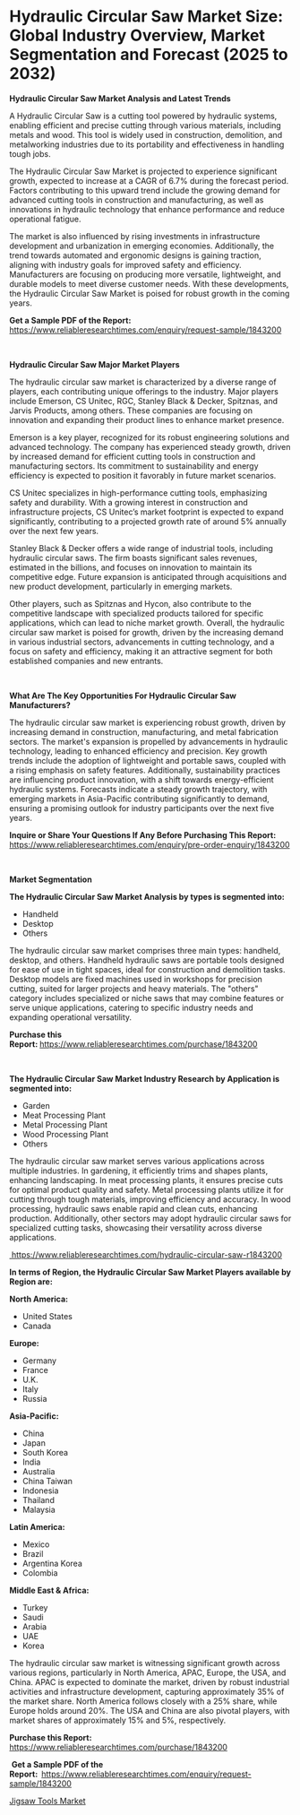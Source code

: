 <p><h1>Hydraulic Circular Saw Market Size: Global Industry Overview, Market Segmentation and Forecast (2025 to 2032)</h1></p><p><strong>Hydraulic Circular Saw Market Analysis and Latest Trends</strong></p>
<p><p>A Hydraulic Circular Saw is a cutting tool powered by hydraulic systems, enabling efficient and precise cutting through various materials, including metals and wood. This tool is widely used in construction, demolition, and metalworking industries due to its portability and effectiveness in handling tough jobs.</p><p>The Hydraulic Circular Saw Market is projected to experience significant growth, expected to increase at a CAGR of 6.7% during the forecast period. Factors contributing to this upward trend include the growing demand for advanced cutting tools in construction and manufacturing, as well as innovations in hydraulic technology that enhance performance and reduce operational fatigue. </p><p>The market is also influenced by rising investments in infrastructure development and urbanization in emerging economies. Additionally, the trend towards automated and ergonomic designs is gaining traction, aligning with industry goals for improved safety and efficiency. Manufacturers are focusing on producing more versatile, lightweight, and durable models to meet diverse customer needs. With these developments, the Hydraulic Circular Saw Market is poised for robust growth in the coming years.</p></p>
<p><strong>Get a Sample PDF of the Report:&nbsp;</strong> <a href="https://www.reliableresearchtimes.com/enquiry/request-sample/1843200?utm_campaign=2240&utm_medium=2&utm_source=Github&utm_content=ia&utm_term=22022025&utm_id=hydraulic-circular-saw">https://www.reliableresearchtimes.com/enquiry/request-sample/1843200</a></p>
<p>&nbsp;</p>
<p><strong>Hydraulic Circular Saw Major Market Players</strong></p>
<p><p>The hydraulic circular saw market is characterized by a diverse range of players, each contributing unique offerings to the industry. Major players include Emerson, CS Unitec, RGC, Stanley Black & Decker, Spitznas, and Jarvis Products, among others. These companies are focusing on innovation and expanding their product lines to enhance market presence.</p><p>Emerson is a key player, recognized for its robust engineering solutions and advanced technology. The company has experienced steady growth, driven by increased demand for efficient cutting tools in construction and manufacturing sectors. Its commitment to sustainability and energy efficiency is expected to position it favorably in future market scenarios.</p><p>CS Unitec specializes in high-performance cutting tools, emphasizing safety and durability. With a growing interest in construction and infrastructure projects, CS Unitec’s market footprint is expected to expand significantly, contributing to a projected growth rate of around 5% annually over the next few years.</p><p>Stanley Black & Decker offers a wide range of industrial tools, including hydraulic circular saws. The firm boasts significant sales revenues, estimated in the billions, and focuses on innovation to maintain its competitive edge. Future expansion is anticipated through acquisitions and new product development, particularly in emerging markets.</p><p>Other players, such as Spitznas and Hycon, also contribute to the competitive landscape with specialized products tailored for specific applications, which can lead to niche market growth. Overall, the hydraulic circular saw market is poised for growth, driven by the increasing demand in various industrial sectors, advancements in cutting technology, and a focus on safety and efficiency, making it an attractive segment for both established companies and new entrants.</p></p>
<p>&nbsp;</p>
<p><strong>What Are The Key Opportunities For Hydraulic Circular Saw Manufacturers?</strong></p>
<p><p>The hydraulic circular saw market is experiencing robust growth, driven by increasing demand in construction, manufacturing, and metal fabrication sectors. The market's expansion is propelled by advancements in hydraulic technology, leading to enhanced efficiency and precision. Key growth trends include the adoption of lightweight and portable saws, coupled with a rising emphasis on safety features. Additionally, sustainability practices are influencing product innovation, with a shift towards energy-efficient hydraulic systems. Forecasts indicate a steady growth trajectory, with emerging markets in Asia-Pacific contributing significantly to demand, ensuring a promising outlook for industry participants over the next five years.</p></p>
<p><strong>Inquire or Share Your Questions If Any Before Purchasing This Report:</strong> <a href="https://www.reliableresearchtimes.com/enquiry/pre-order-enquiry/1843200?utm_campaign=2240&utm_medium=2&utm_source=Github&utm_content=ia&utm_term=22022025&utm_id=hydraulic-circular-saw">https://www.reliableresearchtimes.com/enquiry/pre-order-enquiry/1843200</a></p>
<p>&nbsp;</p>
<p><strong>Market Segmentation</strong></p>
<p><strong>The Hydraulic Circular Saw Market Analysis by types is segmented into:</strong></p>
<p><ul><li>Handheld</li><li>Desktop</li><li>Others</li></ul></p>
<p><p>The hydraulic circular saw market comprises three main types: handheld, desktop, and others. Handheld hydraulic saws are portable tools designed for ease of use in tight spaces, ideal for construction and demolition tasks. Desktop models are fixed machines used in workshops for precision cutting, suited for larger projects and heavy materials. The "others" category includes specialized or niche saws that may combine features or serve unique applications, catering to specific industry needs and expanding operational versatility.</p></p>
<p><strong>Purchase this Report:&nbsp;</strong><a href="https://www.reliableresearchtimes.com/purchase/1843200?utm_campaign=2240&utm_medium=2&utm_source=Github&utm_content=ia&utm_term=22022025&utm_id=hydraulic-circular-saw">https://www.reliableresearchtimes.com/purchase/1843200</a></p>
<p>&nbsp;</p>
<p><strong>The Hydraulic Circular Saw Market Industry Research by Application is segmented into:</strong></p>
<p><ul><li>Garden</li><li>Meat Processing Plant</li><li>Metal Processing Plant</li><li>Wood Processing Plant</li><li>Others</li></ul></p>
<p><p>The hydraulic circular saw market serves various applications across multiple industries. In gardening, it efficiently trims and shapes plants, enhancing landscaping. In meat processing plants, it ensures precise cuts for optimal product quality and safety. Metal processing plants utilize it for cutting through tough materials, improving efficiency and accuracy. In wood processing, hydraulic saws enable rapid and clean cuts, enhancing production. Additionally, other sectors may adopt hydraulic circular saws for specialized cutting tasks, showcasing their versatility across diverse applications.</p></p>
<p><a href="https://www.reliableresearchtimes.com/hydraulic-circular-saw-r1843200?utm_campaign=2240&utm_medium=2&utm_source=Github&utm_content=ia&utm_term=22022025&utm_id=hydraulic-circular-saw">&nbsp;https://www.reliableresearchtimes.com/hydraulic-circular-saw-r1843200</a></p>
<p><strong>In terms of Region, the Hydraulic Circular Saw Market Players available by Region are:</strong></p>
<p>
    <p> <strong> North America: </strong>
        <ul>
            <li>United States</li>
            <li>Canada</li>
        </ul>
        </p> 
    <p> <strong> Europe: </strong>
        <ul>
            <li>Germany</li>
            <li>France</li>
            <li>U.K.</li>
            <li>Italy</li>
            <li>Russia</li>
        </ul>
        </p> 
    <p> <strong> Asia-Pacific: </strong>
        <ul>
            <li>China</li>
            <li>Japan</li>
            <li>South Korea</li>
            <li>India</li>
            <li>Australia</li>
            <li>China Taiwan</li>
            <li>Indonesia</li>
            <li>Thailand</li>
            <li>Malaysia</li>
        </ul>
        </p> 
    <p> <strong> Latin America: </strong>
        <ul>
            <li>Mexico</li>
            <li>Brazil</li>
            <li>Argentina Korea</li>
            <li>Colombia</li>
        </ul>
        </p> 
    <p> <strong> Middle East & Africa: </strong>
        <ul>
            <li>Turkey</li>
            <li>Saudi</li>
            <li>Arabia</li>
            <li>UAE</li>
            <li>Korea</li>
        </ul>
    </p>
    </p>
<p><p>The hydraulic circular saw market is witnessing significant growth across various regions, particularly in North America, APAC, Europe, the USA, and China. APAC is expected to dominate the market, driven by robust industrial activities and infrastructure development, capturing approximately 35% of the market share. North America follows closely with a 25% share, while Europe holds around 20%. The USA and China are also pivotal players, with market shares of approximately 15% and 5%, respectively.</p></p>
<p><strong>Purchase this Report: </strong><a href="https://www.reliableresearchtimes.com/purchase/1843200?utm_campaign=2240&utm_medium=2&utm_source=Github&utm_content=ia&utm_term=22022025&utm_id=hydraulic-circular-saw">https://www.reliableresearchtimes.com/purchase/1843200</a></p>
<p>&nbsp;<strong>Get a Sample PDF of the Report:&nbsp;&nbsp;</strong><a href="https://www.reliableresearchtimes.com/enquiry/request-sample/1843200?utm_campaign=2240&utm_medium=2&utm_source=Github&utm_content=ia&utm_term=22022025&utm_id=hydraulic-circular-saw">https://www.reliableresearchtimes.com/enquiry/request-sample/1843200</a></p>
<p><strong></strong></p>
<p><p><a href="https://github.com/stillsfloria19981/Market-Research-Report-List-1/blob/main/jigsaw-tools-market.md?utm_campaign=2240&utm_medium=2&utm_source=Github&utm_content=ia&utm_term=22022025&utm_id=hydraulic-circular-saw">Jigsaw Tools Market</a></p></p>
